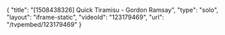 {
    "title": "[1508438326] Quick Tiramisu - Gordon Ramsay",
    "type": "solo",
    "layout": "iframe-static",
    "videoId": "123179469",
    "url": "\/tvpembed\/123179469"
}
